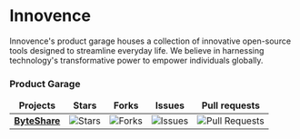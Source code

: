 # Innovence
Innovence's product garage houses a collection of innovative open-source tools designed to streamline everyday life. We believe in harnessing technology's transformative power to empower individuals globally.
<br/>

<h3>Product Garage</h3>
<table>
  <thead align="center">
    <tr border: none;>
      <td><b>Projects</b></td>
      <td><b>Stars</b></td>
      <td><b>Forks</b></td>
      <td><b>Issues</b></td>
      <td><b>Pull requests</b></td>
    </tr>
  </thead>
  <tbody>
    <tr>
      <td><a href="https://github.com/innovencelabs/byteshare"><b>ByteShare</b></a></td>
      <td><img alt="Stars" src="https://img.shields.io/github/stars/innovencelabs/byteshare?style=flat-square&labelColor=343b41"/></td>
      <td><img alt="Forks" src="https://img.shields.io/github/forks/innovencelabs/byteshare?style=flat-square&labelColor=343b41"/></td>
      <td><img alt="Issues" src="https://img.shields.io/github/issues/innovencelabs/byteshare?style=flat-square&labelColor=343b41"/></td>
      <td><img alt="Pull Requests" src="https://img.shields.io/github/issues-pr/innovencelabs/byteshare?style=flat-square&labelColor=343b41"/></td>
    </tr>
  </tbody>
</table>
